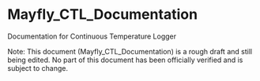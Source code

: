 # Mayfly_CTL_Documentation  

Documentation for Continuous Temperature Logger

Note: This document (Mayfly_CTL_Documentation) is a rough draft and still being edited.  No part of this document has been officially verified and is subject to change. 